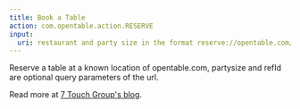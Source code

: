 ```yaml
---
title: Book a Table
action: com.opentable.action.RESERVE
input:
  uri: restaurant and party size in the format reserve://opentable.com/<locationID>?partySize=<party size>
---
```

Reserve a table at a known location of opentable.com, partysize and refId are optional query parameters of the url.

Read more at
[7 Touch Group's blog](http://blog.7touchgroup.com/2009/12/integrating-application-with-intents/).
